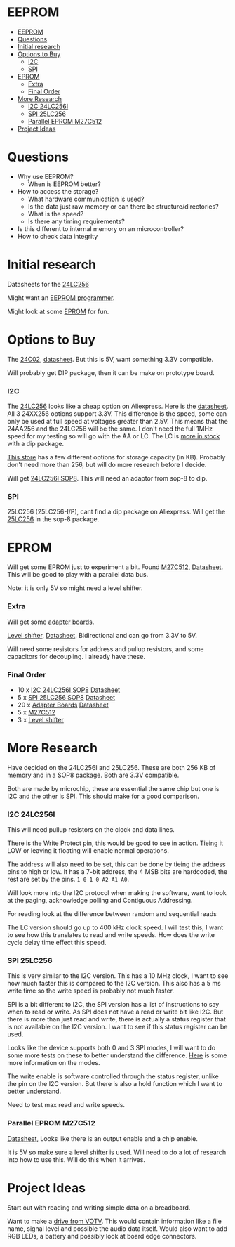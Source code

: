 # EEPROM

- [EEPROM](#eeprom)
- [Questions](#questions)
- [Initial research](#initial-research)
- [Options to Buy](#options-to-buy)
    - [I2C](#i2c)
    - [SPI](#spi)
- [EPROM](#eprom)
    - [Extra](#extra)
    - [Final Order](#final-order)
- [More Research](#more-research)
    - [I2C 24LC256I](#i2c-24lc256i)
    - [SPI 25LC256](#spi-25lc256)
    - [Parallel EPROM M27C512](#parallel-eprom-m27c512)
- [Project Ideas](#project-ideas)

# Questions
- Why use EEPROM?
  - When is EEPROM better?
- How to access the storage?
  - What hardware communication is used?
  - Is the data just raw memory or can there be structure/directories?
  - What is the speed?
  - Is there any timing requirements?
- Is this different to internal memory on an microcontroller?
- How to check data integrity 


# Initial research

Datasheets for the [24LC256](https://ww1.microchip.com/downloads/en/devicedoc/21203m.pdf) 

Might want an [EEPROM programmer](https://www.aliexpress.com/w/wholesale-eeprom-programmer.html?g=y&SearchText=eeprom+programmer&selectedSwitches=filterCode%3Achoice_atm).

Might look at some [EPROM](https://www.aliexpress.com/item/32891060994.html) for fun.



# Options to Buy
The [24C02](https://www.aliexpress.com/w/wholesale-24C02.html?g=y&SearchText=24C02&selectedSwitches=filterCode%3Achoice_atm), [datasheet](https://ww1.microchip.com/downloads/en/DeviceDoc/21202J.pdf). But this is 5V, want something 3.3V compatible.

Will probably get DIP package, then it can be make on prototype board.

### I2C
The [24LC256](https://www.aliexpress.com/w/wholesale-24LC256.html?g=y&SearchText=24LC256&selectedSwitches=filterCode%3Achoice_atm) looks like a cheap option on Aliexpress. Here is the [datasheet](https://ww1.microchip.com/downloads/en/devicedoc/21203m.pdf). 
All 3 24XX256 options support 3.3V. This difference is the speed, some can only be used at full speed at voltages greater than 2.5V. This means that the 24AA256 and the 24LC256 will be the same. I don't need the full 1MHz speed for my testing so will go with the AA or LC. 
The LC is [more in stock](https://www.aliexpress.com/w/wholesale-24LC256-DIP-.html?g=y&SearchText=24LC256+DIP+&selectedSwitches=filterCode%3Achoice_atm) with a dip package.

[This store](https://www.aliexpress.com/item/1005007109141216.html) has a few different options for storage capacity (in KB). Probably don't need more than 256, but will do more research before I decide.

Will get [24LC256I SOP8](https://www.aliexpress.com/item/1005006918590140.html). This will need an adaptor from sop-8 to dip.

### SPI
25LC256 (25LC256-I/P), cant find a dip package on Aliexpress.
Will get the [25LC256](https://www.aliexpress.com/item/1005006706668024.html) in the sop-8 package.

# EPROM
Will get some EPROM just to experiment a bit. Found [M27C512](https://www.aliexpress.com/item/1005009205345368.html), [Datasheet](https://media.digikey.com/pdf/data%20sheets/st%20microelectronics%20pdfs/m27c512.pdf). This will be good to play with a parallel data bus.

Note: it is only 5V so might need a level shifter.

### Extra 
Will get some [adapter boards](https://www.aliexpress.com/item/1005007636152533.html).

[Level shifter](https://www.aliexpress.com/item/1005009385587772.html), [Datasheet](https://www.ti.com/lit/ds/symlink/txs0108e.pdf). Bidirectional and can go from 3.3V to 5V.  

Will need some resistors for address and pullup resistors, and some capacitors for decoupling. I already have these.

### Final Order
- 10 x [I2C 24LC256I SOP8](https://www.aliexpress.com/item/1005006918590140.html) [Datasheet](https://ww1.microchip.com/downloads/en/devicedoc/21203m.pdf)
- 5 x [SPI 25LC256 SOP8](https://www.aliexpress.com/item/1005006706668024.html) [Datasheet](https://ww1.microchip.com/downloads/en/DeviceDoc/20005715A.pdf)
- 20 x [Adapter Boards](https://www.aliexpress.com/item/1005007636152533.html) [Datasheet](https://media.digikey.com/pdf/data%20sheets/st%20microelectronics%20pdfs/m27c512.pdf)
- 5 x [M27C512](https://www.aliexpress.com/item/1005009205345368.html)
- 3 x [Level shifter](https://www.aliexpress.com/item/1005009385587772.html)
  

# More Research
Have decided on the 24LC256I and 25LC256. These are both 256 KB of memory and in a SOP8 package. Both are 3.3V compatible.

Both are made by microchip, these are essential the same chip but one is I2C and the other is SPI. This should make for a good comparison.

### I2C 24LC256I
This will need pullup resistors on the clock and data lines. 

There is the Write Protect pin, this would be good to see in action. Tieing it LOW or leaving it floating will enable normal operations.

The address will also need to be set, this can be done by tieing the address pins to high or low.
It has a 7-bit address, the 4 MSB bits are hardcoded, the rest are set by the pins. `1 0 1 0 A2 A1 A0`.

Will look more into the I2C protocol when making the software, want to look at the paging, acknowledge polling and Contiguous Addressing.

For reading look at the difference between random and sequential reads

The LC version should go up to 400 kHz clock speed. I will test this, I want to see how this translates to read and write speeds. How does the write cycle delay time effect this speed.

### SPI 25LC256
This is very similar to the I2C version. This has a 10 MHz clock, I want to see how much faster this is compared to the I2C version. This also has a 5 ms write time so the write speed is probably not much faster.

SPI is a bit different to I2C, the SPI version has a list of instructions to say when to read or write. As SPI does not have a read or write bit like I2C. 
But there is more than just read and write, there is actually a status register that is not available on the I2C version. I want to see if this status register can be used.

Looks like the device supports both 0 and 3 SPI modes, I will want to do some more tests on these to better understand the difference. 
[Here](https://www.analog.com/en/resources/analog-dialogue/articles/introduction-to-spi-interface.html) is some more information on the modes.

The write enable is software controlled through the status register, unlike the pin on the I2C version. But there is also a hold function which I want to better understand.

Need to test max read and write speeds.

### Parallel EPROM M27C512
[Datasheet](https://media.digikey.com/pdf/data%20sheets/st%20microelectronics%20pdfs/m27c512.pdf), Looks like there is an output enable and a chip enable. 

It is 5V so make sure a level shifter is used.
Will need to do a lot of research into how to use this. Will do this when it arrives. 


# Project Ideas

Start out with reading and writing simple data on a breadboard.


Want to make a [drive from VOTV](https://voicesofthevoid.wiki.gg/wiki/Drive). 
This would contain information like a file name, signal level and possible the audio data itself.
Would also want to add RGB LEDs, a battery and possibly look at board edge connectors.
